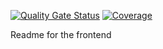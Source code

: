 [![Quality Gate Status](https://sonarcloud.io/api/project_badges/measure?project=JJavierGarcia_React-app&metric=alert_status)](https://sonarcloud.io/summary/new_code?id=JJavierGarcia_React-app)
[![Coverage](https://sonarcloud.io/api/project_badges/measure?project=JJavierGarcia_React-app&metric=coverage)](https://sonarcloud.io/summary/new_code?id=JJavierGarcia_React-app)



Readme for the frontend
